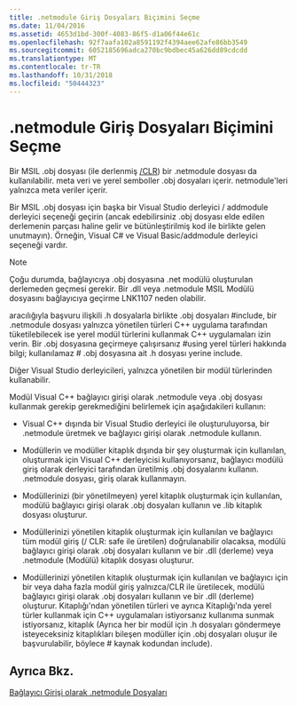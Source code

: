 ```yaml
---
title: .netmodule Giriş Dosyaları Biçimini Seçme
ms.date: 11/04/2016
ms.assetid: 4653d1bd-300f-4083-86f5-d1a06f44e61c
ms.openlocfilehash: 92f7aafa102a8591192f4394aee62afe86bb3549
ms.sourcegitcommit: 6052185696adca270bc9bdbec45a626dd89cdcdd
ms.translationtype: MT
ms.contentlocale: tr-TR
ms.lasthandoff: 10/31/2018
ms.locfileid: "50444323"
---
```

# <a name="choosing-the-format-of-netmodule-input-files"></a>.netmodule Giriş Dosyaları Biçimini Seçme

Bir MSIL .obj dosyası (ile derlenmiş [/CLR](../../build/reference/clr-common-language-runtime-compilation.md)) bir .netmodule dosyası da kullanılabilir.  meta veri ve yerel semboller .obj dosyaları içerir.  netmodule'leri yalnızca meta veriler içerir.

Bir MSIL .obj dosyası için başka bir Visual Studio derleyici / addmodule derleyici seçeneği geçirin (ancak edebilirsiniz .obj dosyası elde edilen derlemenin parçası haline gelir ve bütünleştirilmiş kod ile birlikte gelen unutmayın).  Örneğin, Visual C# ve Visual Basic/addmodule derleyici seçeneği vardır.

> [!NOTE]
>  Çoğu durumda, bağlayıcıya .obj dosyasına .net modülü oluşturulan derlemeden geçmesi gerekir.  Bir .dll veya .netmodule MSIL Modülü dosyasını bağlayıcıya geçirme LNK1107 neden olabilir.

aracılığıyla başvuru ilişkili .h dosyalarla birlikte .obj dosyaları #include, bir .netmodule dosyası yalnızca yönetilen türleri C++ uygulama tarafından tüketilebilecek ise yerel modül türlerini kullanmak C++ uygulamaları izin verin.  Bir .obj dosyasına geçirmeye çalışırsanız #using yerel türleri hakkında bilgi; kullanılamaz # .obj dosyasına ait .h dosyası yerine include.

Diğer Visual Studio derleyicileri, yalnızca yönetilen bir modül türlerinden kullanabilir.

Modül Visual C++ bağlayıcı girişi olarak .netmodule veya .obj dosyası kullanmak gerekip gerekmediğini belirlemek için aşağıdakileri kullanın:

- Visual C++ dışında bir Visual Studio derleyici ile oluşturuluyorsa, bir .netmodule üretmek ve bağlayıcı girişi olarak .netmodule kullanın.

- Modüllerin ve modüller kitaplık dışında bir şey oluşturmak için kullanılan, oluşturmak için Visual C++ derleyicisi kullanıyorsanız, bağlayıcı modülü giriş olarak derleyici tarafından üretilmiş .obj dosyalarını kullanın. .netmodule dosyası, giriş olarak kullanmayın.

- Modüllerinizi (bir yönetilmeyen) yerel kitaplık oluşturmak için kullanılan, modülü bağlayıcı girişi olarak .obj dosyaları kullanın ve .lib kitaplık dosyası oluşturur.

- Modüllerinizi yönetilen kitaplık oluşturmak için kullanılan ve bağlayıcı tüm modül giriş (/ CLR: safe ile üretilen) doğrulanabilir olacaksa, modülü bağlayıcı girişi olarak .obj dosyaları kullanın ve bir .dll (derleme) veya .netmodule (Modülü) kitaplık dosyası oluşturur.

- Modüllerinizi yönetilen kitaplık oluşturmak için kullanılan ve bağlayıcı için bir veya daha fazla modül giriş yalnızca/CLR ile üretilecek, modülü bağlayıcı girişi olarak .obj dosyaları kullanın ve bir .dll (derleme) oluşturur.  Kitaplığı'ndan yönetilen türleri ve ayrıca Kitaplığı'nda yerel türler kullanmak için C++ uygulamaları istiyorsanız kullanıma sunmak istiyorsanız, kitaplık (Ayrıca her bir modül için .h dosyaları göndermeye isteyeceksiniz kitaplıkları bileşen modüller için .obj dosyaları oluşur ile başvurulabilir, böylece # kaynak kodundan include).

## <a name="see-also"></a>Ayrıca Bkz.

[Bağlayıcı Girişi olarak .netmodule Dosyaları](../../build/reference/netmodule-files-as-linker-input.md)